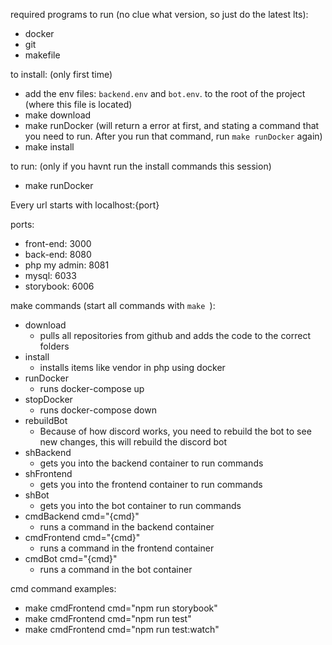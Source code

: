 required programs to run (no clue what version, so just do the latest lts):
- docker
- git
- makefile

to install: (only first time)
- add the env files: `backend.env` and `bot.env`. to the root of the project (where this file is located)
- make download
- make runDocker (will return a error at first, and stating a command that you need to run. After you run that command, run `make runDocker` again)
- make install

to run: (only if you havnt run the install commands this session)
- make runDocker

Every url starts with localhost:{port}

ports:
- front-end: 3000
- back-end: 8080
- php my admin: 8081
- mysql: 6033
- storybook: 6006


make commands (start all commands with `make `):
- download
  - pulls all repositories from github and adds the code to the correct folders
- install
  - installs items like vendor in php using docker
- runDocker
  - runs docker-compose up
- stopDocker
  - runs docker-compose down
- rebuildBot
  - Because of how discord works, you need to rebuild the bot to see new changes, this will rebuild the discord bot
- shBackend
  - gets you into the backend container to run commands
- shFrontend
  - gets you into the frontend container to run commands
- shBot
  - gets you into the bot container to run commands
- cmdBackend cmd="{cmd}"
  - runs a command in the backend container
- cmdFrontend cmd="{cmd}"
  - runs a command in the frontend container
- cmdBot cmd="{cmd}"
  - runs a command in the bot container


cmd command examples:
- make cmdFrontend cmd="npm run storybook"
- make cmdFrontend cmd="npm run test"
- make cmdFrontend cmd="npm run test:watch"
